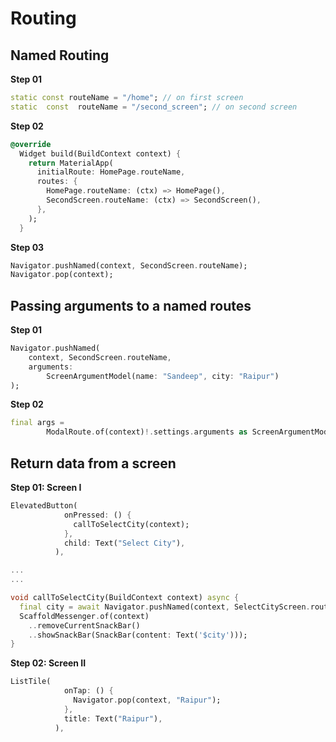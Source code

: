 # Routing
## Named Routing

**Step 01**
```dart
static const routeName = "/home"; // on first screen
static  const  routeName = "/second_screen"; // on second screen
```

**Step 02**
```dart
@override
  Widget build(BuildContext context) {
    return MaterialApp(
      initialRoute: HomePage.routeName,
      routes: {
        HomePage.routeName: (ctx) => HomePage(),
        SecondScreen.routeName: (ctx) => SecondScreen(),
      },
    );
  }
  ```
**Step 03**
```dart
Navigator.pushNamed(context, SecondScreen.routeName);
Navigator.pop(context);
```

## Passing arguments to a named routes
**Step 01**
```dart
Navigator.pushNamed(
	context, SecondScreen.routeName,
    arguments:
	    ScreenArgumentModel(name: "Sandeep", city: "Raipur")
);
```
**Step 02**
```dart
final args =
        ModalRoute.of(context)!.settings.arguments as ScreenArgumentModel;
```
## Return data from a screen

**Step 01: Screen I**
```dart
ElevatedButton(
            onPressed: () {
              callToSelectCity(context);
            },
            child: Text("Select City"),
          ),

...
...

void callToSelectCity(BuildContext context) async {
  final city = await Navigator.pushNamed(context, SelectCityScreen.routeName);
  ScaffoldMessenger.of(context)
    ..removeCurrentSnackBar()
    ..showSnackBar(SnackBar(content: Text('$city')));
}
```
**Step 02: Screen II**
```dart
ListTile(
            onTap: () {
              Navigator.pop(context, "Raipur");
            },
            title: Text("Raipur"),
          ),
```

